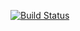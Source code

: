 [![Build Status](https://travis-ci.com/brad072623/ex2-3.svg?branch=master)](https://travis-ci.com/brad072623/ex2-3)
